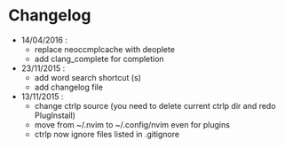 # Changelog

- 14/04/2016 :
    - replace neoccmplcache with deoplete
    - add clang_complete for completion
- 23/11/2015 :
    - add word search shortcut (<Leader>s)
    - add changelog file
- 13/11/2015 :
    - change ctrlp source (you need to delete current ctrlp dir and redo PlugInstall)
    - move from ~/.nvim to ~/.config/nvim even for plugins
    - ctrlp now ignore files listed in .gitignore

